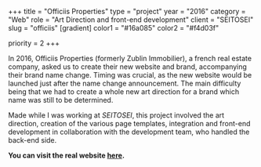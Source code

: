 +++
title = "Officiis Properties"
type = "project"
year = "2016"
category = "Web"
role = "Art Direction and front-end development"
client = "SEITOSEI"
slug = "officiis"
[gradient]
color1 = "#16a085"
color2 = "#f4d03f"

priority = 2
+++

In 2016, Officiis Properties (formerly Zublin Immobilier), a french real estate company, asked us to create their new website and brand, accompanying their brand name change. Timing was crucial, as the new website would be launched just after the name change announcement. The main difficulty being that we had to create a whole new art direction for a brand which name was still to be determined.

Made while I was working at _SEITOSEI_, this project involved the art direction, creation of the various page templates, integration and front-end development in collaboration with the development team, who handled the back-end side.

**You can visit the real website [here](http://www.officiis-properties.com "Officiis Properties").**
